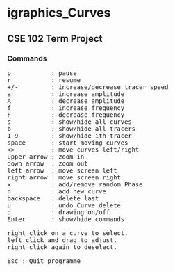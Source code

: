 # igraphics_Curves
## CSE 102 Term Project 
### Commands
<pre>
p           : pause
r           : resume
+/-         : increase/decrease tracer speed
a           : increase amplitude
A           : decrease amplitude
f           : increase frequency
F           : decrease frequency
s           : show/hide all curves
b           : show/hide all tracers
1-9         : show/hide ith tracer
space       : start moving curves
<>          : move curves left/right
upper arrow : zoom in
down arrow  : zoom out
left arrow  : move screen left
right arrow : move screen right
x           : add/remove random Phase
n           : add new curve
backspace   : delete last
u           : undo Curve delete
d           : drawing on/off
Enter       : show/hide commands
 
right click on a curve to select.
left click and drag to adjust.
right click again to deselect.
 
Esc : Quit programme<br>
</pre>
